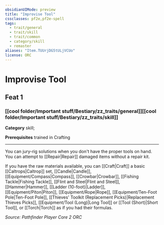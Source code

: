 ```yaml
---
obsidianUIMode: preview
title: "Improvise Tool"
cssclasses: pf2e,pf2e-spell
tags:
  - trait/general
  - trait/skill
  - trait/common
  - category/skill
  - remaster
aliases: "Item.TUUrjDG5tULjVCUo"
license: ORC
---
```

# Improvise Tool
## Feat 1
### [[cool folder/Important stuff/Bestiary/zz_traits/general]][[cool folder/Important stuff/Bestiary/zz_traits/skill]]

**Category** skill; 



**Prerequisites** trained in Crafting
* * *
You can jury-rig solutions when you don't have the proper tools on hand. You can attempt to [[Repair|Repair]] damaged items without a repair kit.

If you have the raw materials available, you can [[Craft|Craft]] a basic [[Caltrops|Caltrop]] set, [[Candle|Candle]], [[Equipment/Compass|Compass]], [[Crowbar|Crowbar]], [[Fishing Tackle|Fishing Tackle]], [[Flint and Steel|Flint and Steel]], [[Hammer|Hammer]], [[Ladder (10-foot)|Ladder]], [[Equipment/Piton|Piton]], [[Equipment/Rope|Rope]], [[Equipment/Ten-Foot Pole|Ten-Foot Pole]], [[Thieves' Toolkit (Replacement Picks)|Replacement Thieves Picks]], [[Equipment/Tool (Long)|Long Tool]] or [[Tool (Short)|Short Tool]], or [[Torch|Torch]] as if you had their formulas.

*Source: Pathfinder Player Core 2*
*ORC*